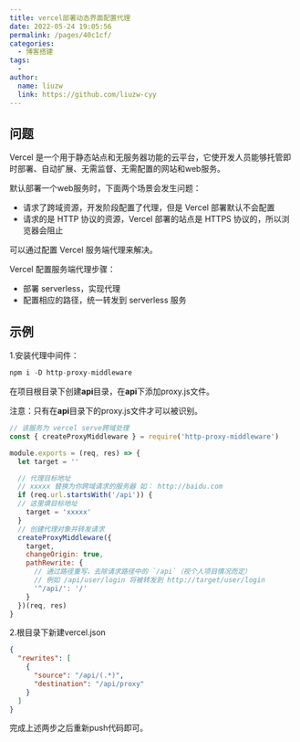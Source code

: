 ```yaml
---
title: vercel部署动态界面配置代理
date: 2022-05-24 19:05:56
permalink: /pages/40c1cf/
categories:
  - 博客搭建
tags:
  -
author:
  name: liuzw
  link: https://github.com/liuzw-cyy
---
```

## 问题
Vercel 是一个用于静态站点和无服务器功能的云平台，它使开发人员能够托管即时部署、自动扩展、无需监督、无需配置的网站和web服务。

默认部署一个web服务时，下面两个场景会发生问题：

  * 请求了跨域资源，开发阶段配置了代理，但是 Vercel 部署默认不会配置
  * 请求的是 HTTP 协议的资源，Vercel 部署的站点是 HTTPS 协议的，所以浏览器会阻止

可以通过配置 Vercel 服务端代理来解决。

Vercel 配置服务端代理步骤：

  * 部署 serverless，实现代理
  * 配置相应的路径，统一转发到 serverless 服务

## 示例
1.安装代理中间件：
```js
npm i -D http-proxy-middleware
```
在项目根目录下创建**api**目录，在**api**下添加proxy.js文件。

注意：只有在**api**目录下的proxy.js文件才可以被识别。
```js
// 该服务为 vercel serve跨域处理
const { createProxyMiddleware } = require('http-proxy-middleware')

module.exports = (req, res) => {
  let target = ''

  // 代理目标地址
  // xxxxx 替换为你跨域请求的服务器 如： http://baidu.com
  if (req.url.startsWith('/api')) {
  // 这里填目标地址
    target = 'xxxxx'
  }
  // 创建代理对象并转发请求
  createProxyMiddleware({
    target,
    changeOrigin: true,
    pathRewrite: {
      // 通过路径重写，去除请求路径中的 `/api`（视个人项目情况而定）
      // 例如 /api/user/login 将被转发到 http://target/user/login
      '^/api/': '/'
    }
  })(req, res)
}
```
2.根目录下新建vercel.json
```json
{
  "rewrites": [
    {
      "source": "/api/(.*)",
      "destination": "/api/proxy"
    }
  ]
}
```
完成上述两步之后重新push代码即可。
